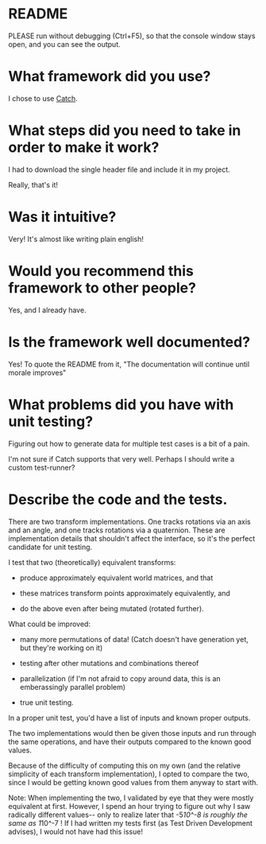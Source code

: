 # README

PLEASE run without debugging (Ctrl+F5), so that the console window stays
open, and you can see the output.

# What framework did you use?

I chose to use [Catch](https://github.com/philsquared/Catch).

# What steps did you need to take in order to make it work?

I had to download the single header file and include it in my project.

Really, that's it!

# Was it intuitive?

Very! It's almost like writing plain english!

# Would you recommend this framework to other people?

Yes, and I already have.

# Is the framework well documented?

Yes! To quote the README from it, "The documentation will continue until morale improves"

# What problems did you have with unit testing?

Figuring out how to generate data for multiple test cases is a bit of a pain.

I'm not sure if Catch supports that very well. Perhaps I should write a custom
test-runner?

# Describe the code and the tests.

There are two transform implementations. One tracks rotations via an axis and an angle,
and one tracks rotations via a quaternion. These are implementation details that shouldn't
affect the interface, so it's the perfect candidate for unit testing.


I test that two (theoretically) equivalent transforms:

- produce approximately equivalent world matrices, and that

- these matrices transform points approximately equivalently, and

- do the above even after being mutated (rotated further).


What could be improved:

- many more permutations of data!
(Catch doesn't have generation yet, but they're working on it)

- testing after other mutations and combinations thereof

- parallelization (if I'm not afraid to copy around data,
this is an emberassingly parallel problem)

- true unit testing.

In a proper unit test, you'd have a list of inputs and known proper outputs.

The two implementations would then be given those inputs and run through
the same operations, and have their outputs compared to the known good values.

Because of the difficulty of computing this on my own (and the relative
simplicity of each transform implementation), I opted to compare the two, since
I would be getting known good values from them anyway to start with.


Note: When implementing the two, I validated by eye that they were mostly
equivalent at first. However, I spend an hour trying to figure out why I saw
radically different values-- only to realize later that -5*10^-8 is roughly
the same as 1*10^-7 ! If I had written my tests first (as Test Driven
Development advises), I would not have had this issue!
